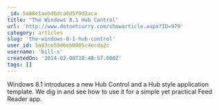 ```yaml
---
_id: 5a88e1aebd6dca0d5f0d2aca
title: "The Windows 8.1 Hub Control"
url: 'http://www.dotnetcurry.com/showarticle.aspx?ID=979'
category: articles
slug: 'the-windows-8-1-hub-control'
user_id: 5a83ce59d6eb0005c4ecda2c
username: 'bill-s'
createdOn: '2014-02-08T18:48:57.000Z'
tags: []
---
```


Windows 8.1 introduces a new Hub Control and a Hub style application template. We dig in and see how to use it for a simple yet practical Feed Reader app.
